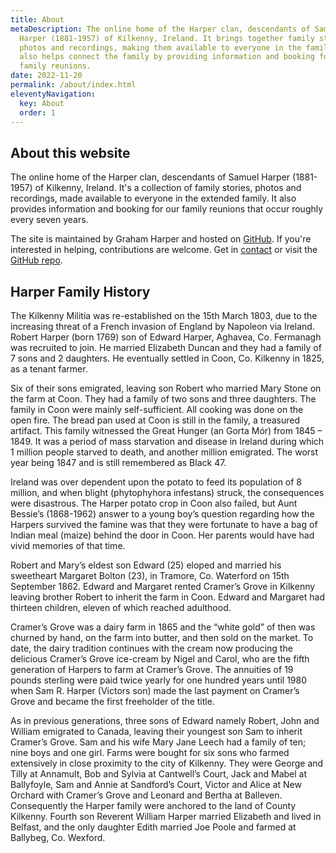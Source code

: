 ```yaml
---
title: About
metaDescription: The online home of the Harper clan, descendants of Samuel
  Harper (1881-1957) of Kilkenny, Ireland. It brings together family stories,
  photos and recordings, making them available to everyone in the family. It
  also helps connect the family by providing information and booking for our
  family reunions.
date: 2022-11-20
permalink: /about/index.html
eleventyNavigation:
  key: About
  order: 1
---
```

## About this website

The online home of the Harper clan, descendants of Samuel Harper (1881-1957) of Kilkenny, Ireland. It's a collection of family stories, photos and recordings, made available to everyone in the extended family. It also provides information and booking for our family reunions that occur roughly every seven years.

T﻿he site is maintained by Graham Harper and hosted on [GitHub](https://github.com/HarperFamily/harperfamily-site). If you're interested in helping, contributions are welcome. Get in [contact](/contact) or visit the [GitHub repo](https://github.com/HarperFamily/harperfamily-site).

## Harper Family History

The Kilkenny Militia was re-established on the 15th March 1803, due to the increasing threat of a French invasion of England by Napoleon via Ireland. Robert Harper (born 1769) son of Edward Harper, Aghavea, Co. Fermanagh was recruited to join. He married Elizabeth Duncan and they had a family of 7 sons and 2 daughters. He eventually settled in Coon, Co. Kilkenny in 1825, as a tenant farmer.

Six of their sons emigrated, leaving son Robert who married Mary Stone on the farm at Coon. They had a family of two sons and three daughters. The family in Coon were mainly self-sufficient. All cooking was done on the open fire. The bread pan used at Coon is still in the family, a treasured artifact. This family witnessed the Great Hunger (an Gorta Mór) from 1845 – 1849. It was a period of mass starvation and disease in Ireland during which 1 million people starved to death, and another million emigrated. The worst year being 1847 and is still remembered as Black 47.

Ireland was over dependent upon the potato to feed its population of 8 million, and when blight (phytophyhora infestans) struck, the consequences were disastrous. The Harper potato crop in Coon also failed, but Aunt Bessie’s (1868-1962) answer to a young boy’s question regarding how the Harpers survived the famine was that they were fortunate to have a bag of Indian meal (maize) behind the door in Coon. Her parents would have had vivid memories of that time.

Robert and Mary’s eldest son Edward (25) eloped and married his sweetheart Margaret Bolton (23), in Tramore, Co. Waterford on 15th September 1862. Edward and Margaret rented Cramer’s Grove in Kilkenny leaving brother Robert to inherit the farm in Coon. Edward and Margaret had thirteen children, eleven of which reached adulthood.

Cramer’s Grove was a dairy farm in 1865 and the “white gold” of then was churned by hand, on the farm into butter, and then sold on the market. To date, the dairy tradition continues with the cream now producing the delicious Cramer’s Grove ice-cream by Nigel and Carol, who are the fifth generation of Harpers to farm at Cramer’s Grove. The annuities of 19 pounds sterling were paid twice yearly for one hundred years until 1980 when Sam R. Harper (Victors son) made the last payment on Cramer’s Grove and became the first freeholder of the title.

As in previous generations, three sons of Edward namely Robert, John and William emigrated to Canada, leaving their youngest son Sam to inherit Cramer’s Grove. Sam and his wife Mary Jane Leech had a family of ten; nine boys and one girl. Farms were bought for six sons who farmed extensively in close proximity to the city of Kilkenny. They were George and Tilly at Annamult, Bob and Sylvia at Cantwell’s Court, Jack and Mabel at Ballyfoyle, Sam and Annie at Sandford’s Court, Victor and Alice at New Orchard with Cramer’s Grove and Leonard and Bertha at Balleven. Consequently the Harper family were anchored to the land of County Kilkenny. Fourth son Reverent William Harper married Elizabeth and lived in Belfast, and the only daughter Edith married Joe Poole and farmed at Ballybeg, Co. Wexford.